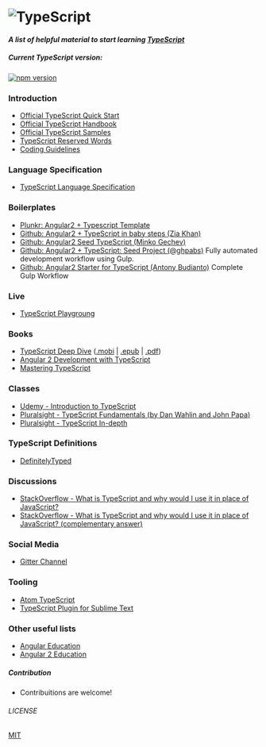 # ![TypeScript](https://cdn.rawgit.com/Microsoft/TypeScript/master/doc/logo.svg)

#### *A list of helpful material to start learning [TypeScript](http://www.typescriptlang.org/)*

##### Current TypeScript version:
[![npm version](https://badge.fury.io/js/typescript.svg)](http://badge.fury.io/js/typescript)

### Introduction
* [Official TypeScript Quick Start](http://www.typescriptlang.org/Tutorial)
* [Official TypeScript Handbook](http://www.typescriptlang.org/Handbook)
* [Official TypeScript Samples](https://github.com/Microsoft/TypeScriptSamples)
* [TypeScript Reserved Words](https://github.com/Microsoft/TypeScript/blob/11f2216dc639d7661214b5bdf99f5fc4f03a5785/doc/spec.md#221-reserved-words)
* [Coding Guidelines](https://github.com/Microsoft/TypeScript/wiki/Coding-guidelines)

### Language Specification
* [TypeScript Language Specification](https://github.com/Microsoft/TypeScript/blob/master/doc/spec.md)

### Boilerplates
* [Plunkr: Angular2 + Typescript Template](http://plnkr.co/edit/gzRRa8)
* [Github: Angular2 + TypeScript in baby steps (Zia Khan)](https://github.com/panacloud/learn-angular2)
* [Github: Angular2 Seed TypeScript (Minko Gechev)](https://github.com/mgechev/angular2-seed)
* [Github: Angular2 + TypeScript: Seed Project (@ghpabs)](https://github.com/ghpabs/angular2-seed-project) Fully automated development workflow using Gulp.
* [Github: Angular2 Starter for TypeScript (Antony Budianto)](https://github.com/antonybudianto/angular2-starter) Complete Gulp Workflow

### Live
* [TypeScript Playgroung](http://www.typescriptlang.org/Playground)

### Books
* [TypeScript Deep Dive](http://basarat.gitbooks.io/typescript/) ([.mobi](https://www.gitbook.com/download/mobi/book/basarat/typescript) | [.epub](https://www.gitbook.com/download/epub/book/basarat/typescript) | [.pdf](https://www.gitbook.com/download/pdf/book/basarat/typescript))
* [Angular 2 Development with TypeScript](https://www.manning.com/books/angular-2-development-with-typescript)
* [Mastering TypeScript](https://www.packtpub.com/web-development/mastering-typescript)

### Classes
* [Udemy - Introduction to TypeScript](https://www.udemy.com/typescript/)
* [Pluralsight - TypeScript Fundamentals (by Dan Wahlin and John Papa)](https://www.pluralsight.com/courses/typescript)
* [Pluralsight - TypeScript In-depth](https://www.pluralsight.com/courses/typescript-in-depth)

### TypeScript Definitions
* [DefinitelyTyped](http://definitelytyped.org/tsd/)

### Discussions
* [StackOverflow - What is TypeScript and why would I use it in place of JavaScript?](http://stackoverflow.com/questions/12694530/what-is-typescript-and-why-would-i-use-it-in-place-of-javascript/12694578#12694578)
* [StackOverflow - What is TypeScript and why would I use it in place of JavaScript? (complementary answer)](http://stackoverflow.com/questions/12694530/what-is-typescript-and-why-would-i-use-it-in-place-of-javascript/35048303#35048303)

### Social Media
* [Gitter Channel](https://gitter.im/Microsoft/TypeScript)

### Tooling
* [Atom TypeScript](https://github.com/TypeStrong/atom-typescript)
* [TypeScript Plugin for Sublime Text](https://github.com/Microsoft/TypeScript-Sublime-Plugin)

### Other useful lists
* [Angular Education](https://github.com/timjacobi/angular-education)
* [Angular 2 Education ](https://github.com/timjacobi/angular2-education)

##### Contribution
* Contribuitions are welcome!

###### LICENSE
[MIT](LICENSE)
